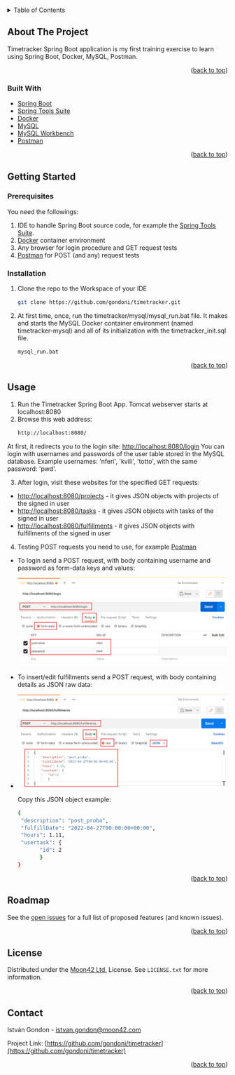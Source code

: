 <div id="top"></div>

<!-- PROJECT LOGO -->
<br />
<!-- div align="center">
  <!-- a href="https://github.com/gondoni/timetracker">
    <!-- img src="images/logo.png" alt="Logo" width="80" height="80">
  <!-- /a>

<h3 align="center">Timetracker backend code</h3>

  <p align="center">
    project_description
    <br />
    <a href="https://github.com/gondoni/timetracker"><strong>Explore the code »</strong></a>
    <br />
    <br />
    <a href="https://github.com/gondoni/timetracker/issues">Report Bug</a>
    ·
    <a href="https://github.com/gondoni/timetracker/issues">Request Feature</a>
  </p>
</div>



<!-- TABLE OF CONTENTS -->
<details>
  <summary>Table of Contents</summary>
  <ol>
    <li>
      <a href="#about-the-project">About The Project</a>
      <ul>
        <li><a href="#built-with">Built With</a></li>
      </ul>
    </li>
    <li>
      <a href="#getting-started">Getting Started</a>
      <ul>
        <li><a href="#prerequisites">Prerequisites</a></li>
        <li><a href="#installation">Installation</a></li>
      </ul>
    </li>
    <li><a href="#usage">Usage</a></li>
    <li><a href="#roadmap">Roadmap</a></li>
    <li><a href="#license">License</a></li>
    <li><a href="#contact">Contact</a></li>
  </ol>
</details>



<!-- ABOUT THE PROJECT -->
## About The Project

Timetracker Spring Boot application is my first training exercise to learn using Spring Boot, Docker, MySQL, Postman.

<p align="right">(<a href="#top">back to top</a>)</p>



### Built With

* [Spring Boot](https://spring.io/projects/spring-boot/)
* [Spring Tools Suite](https://spring.io/tools/)
* [Docker](https://www.docker.com/)
* [MySQL](https://www.mysql.com/)
* [MySQL Workbench](https://www.mysql.com/products/workbench/)
* [Postman](https://www.postman.com/)

<p align="right">(<a href="#top">back to top</a>)</p>

<!-- GETTING STARTED -->
## Getting Started

### Prerequisites

You need the followings:
1. IDE to handle Spring Boot source code, for example the [Spring Tools Suite](https://spring.io/tools/).
2. [Docker](https://www.docker.com/) container environment
3. Any browser for login procedure and GET request tests
4. [Postman](https://www.postman.com/) for POST (and any) request tests

### Installation

1. Clone the repo to the Workspace of your IDE
   ```sh
   git clone https://github.com/gondoni/timetracker.git
   ```
2. At first time, once, run the timetracker/mysql/mysql_run.bat file. It makes and starts the MySQL Docker container environment (named timetracker-mysql) and all of its initialization with the timetracker_init.sql file.
   ```sh
   mysql_run.bat
   ```

<p align="right">(<a href="#top">back to top</a>)</p>

## Usage

1. Run the Timetracker Spring Boot App. Tomcat webserver starts at localhost:8080
2. Browse this web address:
   ```sh
   http://localhost:8080/
   ```
At first, it redirects you to the login site: [http://localhost:8080/login](http://localhost:8080/login)
You can login with usernames and passwords of the user table stored in the MySQL database. Example usernames: 'nferi', 'kvili', 'totto', with the same password: 'pwd'.

3. After login, visit these websites for the specified GET requests:
* [http://localhost:8080/projects](http://localhost:8080/projects) - it gives JSON objects with projects of the signed in user
* [http://localhost:8080/tasks](http://localhost:8080/tasks) - it gives JSON objects with tasks of the signed in user
* [http://localhost:8080/fulfillments](http://localhost:8080/fulfillments) - it gives JSON objects with fulfillments of the signed in user

4. Testing POST requests you need to use, for example [Postman](https://www.postman.com/)
* To login send a POST request, with body containing username and password as form-data keys and values:

    <img src="images/postman_login.png" alt="Login">
    
* To insert/edit fulfillments send a POST request, with body containing details as JSON raw data:
* 
    <img src="images/postman_fulfillment_insert.png" alt="Fulfillment insert">
  
  Copy this JSON object example:
   ```sh
   {
    "description": "post_proba",
    "fulfillDate": "2022-04-27T00:00:00+00:00",
    "hours": 1.11,
    "usertask": {
		  "id": 2
		  }
   }
   ```

<p align="right">(<a href="#top">back to top</a>)</p>

<!-- ROADMAP -->
## Roadmap

See the [open issues](https://github.com/gondoni/timetracker/issues) for a full list of proposed features (and known issues).

<p align="right">(<a href="#top">back to top</a>)</p>

<!-- LICENSE -->
## License

Distributed under the [Moon42 Ltd.](https://www.moon42.com/) License. See `LICENSE.txt` for more information.

<p align="right">(<a href="#top">back to top</a>)</p>

<!-- CONTACT -->
## Contact

István Gondon - istvan.gondon@moon42.com

Project Link: [https://github.com/gondoni/timetracker](https://github.com/gondoni/timetracker)

<p align="right">(<a href="#top">back to top</a>)</p>
